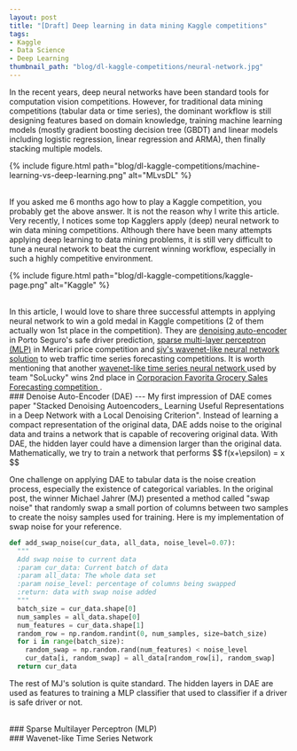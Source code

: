 ```yaml
---
layout: post
title: "[Draft] Deep learning in data mining Kaggle competitions"
tags:
- Kaggle
- Data Science
- Deep Learning
thumbnail_path: "blog/dl-kaggle-competitions/neural-network.jpg"
---
```


In the recent years, deep neural networks have been standard tools for computation vision competitions. However, for traditional data mining competitions
(tabular data or time series), the dominant workflow is still designing features based on domain knowledge, training machine learning models 
(mostly gradient boosting decision tree (GBDT) and linear models including logistic regression, linear regression and ARMA), then finally stacking multiple models. 

{% include figure.html path="blog/dl-kaggle-competitions/machine-learning-vs-deep-learning.png" alt="MLvsDL" %}

<br />
If you asked me 6 months ago how to play a Kaggle competition, you probably get the above answer. It is not the reason why I write this article. 
Very recently, I notices some top Kagglers apply (deep) neural network to win data mining competitions. Although there have been many attempts 
applying deep learning to data mining problems, it is still very difficult to tune a neural network to beat the current winning workflow, especially in such a highly competitive environment. 

{% include figure.html path="blog/dl-kaggle-competitions/kaggle-page.png" alt="Kaggle" %}

<br />
In this article, I would love to share three successful attempts in applying neural network to win a gold medal in Kaggle competitions 
(2 of them actually won 1st place in the competition). They are <a href="https://www.kaggle.com/c/porto-seguro-safe-driver-prediction/discussion/44629" target="_blank">denoising auto-encoder</a> in Porto Seguro's safe driver prediction, <a href="https://www.kaggle.com/c/mercari-price-suggestion-challenge/discussion/50256" target="_blank">sparse multi-layer perceptron (MLP)</a> in Mericari price 
competition and <a href="https://github.com/sjvasquez/web-traffic-forecasting" target="_blank"> sjv's wavenet-like neural network solution</a> to web traffic time series forecasting competitions. It is worth mentioning that another <a href="https://arxiv.org/abs/1803.04037" target="_blank"> wavenet-like time series neural network </a> used by team "SoLucky" wins 2nd place in <a href="https://www.kaggle.com/c/favorita-grocery-sales-forecasting/leaderboard" target="_blank"> Corporacion Favorita Grocery Sales Forecasting competition </a>.

<br />
### Denoise Auto-Encoder (DAE)
---
My first impression of DAE comes paper "Stacked Denoising Autoencoders_ Learning Useful Representations in a Deep Network with a Local Denoising Criterion". Instead of learning a compact representation of the original data, DAE adds noise to the original data and trains a network that is capable of recovering original data. With DAE, the hidden layer could have a dimension larger than the original data. Mathematically, we try to train a network that performs 
$$
f(x+\epsilon) = x
$$

One challenge on applying DAE to tabular data is the noise creation process, especially the existence of categorical variables. In the original post, the winner Michael Jahrer (MJ) presented a method called "swap noise" that randomly swap a small portion of columns between two samples to create the noisy samples used for training. Here is my implementation of swap noise for your reference.

```python
def add_swap_noise(cur_data, all_data, noise_level=0.07):
  """
  Add swap noise to current data
  :param cur_data: Current batch of data
  :param all_data: The whole data set
  :param noise_level: percentage of columns being swapped
  :return: data with swap noise added
  """
  batch_size = cur_data.shape[0]
  num_samples = all_data.shape[0]
  num_features = cur_data.shape[1]
  random_row = np.random.randint(0, num_samples, size=batch_size)
  for i in range(batch_size):
    random_swap = np.random.rand(num_features) < noise_level
    cur_data[i, random_swap] = all_data[random_row[i], random_swap]
  return cur_data
```

The rest of MJ's solution is quite standard. The hidden layers in DAE are used as features to training a MLP classifier that used to classifier if a driver is safe driver or not.

<br />
### Sparse Multilayer Perceptron (MLP)


<br />
### Wavenet-like Time Series Network



